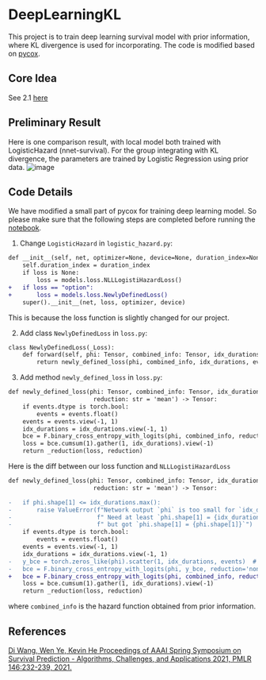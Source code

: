 # DeepLearningKL
This project is to train deep learning survival model with prior information, where KL divergence is used for incorporating. The code is modified based on [pycox][1].
## Core Idea
See 2.1 [here][4]

## Preliminary Result
Here is one comparison result, with local model both trained with LogisticHazard (nnet-survival). For the group integrating with KL divergence, the parameters are trained by Logistic Regression using prior data.
![image](https://user-images.githubusercontent.com/48302151/162856554-2e5d4c7b-715b-4791-98a8-0882483064e0.png)

## Code Details
We have modified a small part of pycox for training deep learning model. So please make sure that the following steps are completed before running the [notebook][2].
1. Change `LogisticHazard` in `logistic_hazard.py`:
```diff
def __init__(self, net, optimizer=None, device=None, duration_index=None, loss=None):
    self.duration_index = duration_index
    if loss is None:
        loss = models.loss.NLLLogistiHazardLoss()
+   if loss == "option":
+       loss = models.loss.NewlyDefinedLoss()
    super().__init__(net, loss, optimizer, device)
```
This is because the loss function is slightly changed for our project.

2. Add class `NewlyDefinedLoss` in `loss.py`:

```diff
class NewlyDefinedLoss(_Loss):
    def forward(self, phi: Tensor, combined_info: Tensor, idx_durations: Tensor, events: Tensor) -> Tensor:
        return newly_defined_loss(phi, combined_info, idx_durations, events, self.reduction)
```

3. Add method `newly_defined_loss` in `loss.py`:

```diff
def newly_defined_loss(phi: Tensor, combined_info: Tensor, idx_durations: Tensor, events: Tensor,
                        reduction: str = 'mean') -> Tensor:
    if events.dtype is torch.bool:
        events = events.float()
    events = events.view(-1, 1)
    idx_durations = idx_durations.view(-1, 1)
    bce = F.binary_cross_entropy_with_logits(phi, combined_info, reduction='none')
    loss = bce.cumsum(1).gather(1, idx_durations).view(-1)
    return _reduction(loss, reduction)
```

Here is the diff between our loss function and `NLLLogistiHazardLoss`
```diff
def newly_defined_loss(phi: Tensor, combined_info: Tensor, idx_durations: Tensor, events: Tensor,
                        reduction: str = 'mean') -> Tensor:

-   if phi.shape[1] <= idx_durations.max():
-       raise ValueError(f"Network output `phi` is too small for `idx_durations`." +
-                        f" Need at least `phi.shape[1] = {idx_durations.max().item() + 1}`," +
-                        f" but got `phi.shape[1] = {phi.shape[1]}`")
    if events.dtype is torch.bool:
        events = events.float()
    events = events.view(-1, 1)
    idx_durations = idx_durations.view(-1, 1)
-   y_bce = torch.zeros_like(phi).scatter(1, idx_durations, events)  # TODO: Data Expansion!
-   bce = F.binary_cross_entropy_with_logits(phi, y_bce, reduction='none')
+   bce = F.binary_cross_entropy_with_logits(phi, combined_info, reduction='none')
    loss = bce.cumsum(1).gather(1, idx_durations).view(-1)
    return _reduction(loss, reduction)
```

where `combined_info` is the hazard function obtained from prior information.

## References
[Di Wang, Wen Ye, Kevin He Proceedings of AAAI Spring Symposium on Survival Prediction - Algorithms, Challenges, and Applications 2021, PMLR 146:232-239, 2021.][3]

[1]: https://github.com/havakv/pycox
[2]: https://github.com/UM-KevinHe/DeepLearningKL/blob/main/Deep%20Learning%20with%20KL%20Divergence.ipynb
[3]: http://proceedings.mlr.press/v146/wang21b/wang21b.pdf
[4]: https://github.com/UM-KevinHe/DeepLearningKL/blob/main/Deep_Learning_with_KL_divergence__Code_Details.pdf
